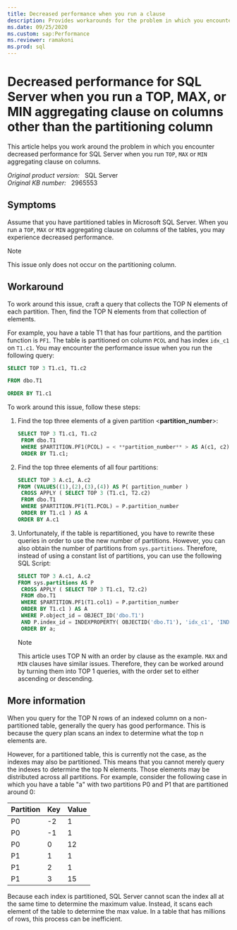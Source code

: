 ```yaml
---
title: Decreased performance when you run a clause
description: Provides workarounds for the problem in which you encounter decreased performance for SQL Server. This issue occurs when you run TOP, MAX, or MIN aggregating clause on columns.
ms.date: 09/25/2020
ms.custom: sap:Performance
ms.reviewer: ramakoni
ms.prod: sql
---
```

# Decreased performance for SQL Server when you run a TOP, MAX, or MIN aggregating clause on columns other than the partitioning column

This article helps you work around the problem in which you encounter decreased performance for SQL Server when you run `TOP`, `MAX` or `MIN` aggregating clause on columns.

_Original product version:_ &nbsp; SQL Server  
_Original KB number:_ &nbsp; 2965553

## Symptoms

Assume that you have partitioned tables in Microsoft SQL Server. When you run a `TOP`, `MAX` or `MIN` aggregating clause on columns of the tables, you may experience decreased performance.

> [!NOTE]
> This issue only does not occur on the partitioning column.

## Workaround

To work around this issue, craft a query that collects the TOP N elements of each partition. Then, find the TOP N elements from that collection of elements.

For example, you have a table T1 that has four partitions, and the partition function is `PF1`. The table is partitioned on column `PCOL` and has index `idx_c1` on `T1.c1`. You may encounter the performance issue when you run the following query:

```sql
SELECT TOP 3 T1.c1, T1.c2

FROM dbo.T1

ORDER BY T1.c1
```

To work around this issue, follow these steps:

1. Find the top three elements of a given partition \<**partition_number**>:

    ```sql
    SELECT TOP 3 T1.c1, T1.c2
     FROM dbo.T1
     WHERE $PARTITION.PF1(PCOL) = < **partition_number** > AS A(c1, c2)
     ORDER BY T1.c1;
    ```

2. Find the top three elements of all four partitions:

    ```sql
    SELECT TOP 3 A.c1, A.c2
    FROM (VALUES((1),(2),(3),(4)) AS P( partition_number )
     CROSS APPLY ( SELECT TOP 3 (T1.c1, T2.c2) 
     FROM dbo.T1
     WHERE $PARTITION.PF1(T1.PCOL) = P.partition_number 
     ORDER BY T1.c1 ) AS A
    ORDER BY A.c1
    ```

3. Unfortunately, if the table is repartitioned, you have to rewrite these queries in order to use the new number of partitions. However, you can also obtain the number of partitions from `sys.partitions`. Therefore, instead of using a constant list of partitions, you can use the following SQL Script:

    ```sql
    SELECT TOP 3 A.c1, A.c2
    FROM sys.partitions AS P
     CROSS APPLY ( SELECT TOP 3 T1.c1, T2.c2)
     FROM dbo.T1
     WHERE $PARTITION.PF1(T1.col1) = P.partition_number 
     ORDER BY T1.c1 ) AS A
     WHERE P.object_id = OBJECT_ID('dbo.T1') 
     AND P.index_id = INDEXPROPERTY( OBJECTID('dbo.T1'), 'idx_c1', 'INDEXID')
     ORDER BY a;
    ```

    > [!NOTE]
    >  This article uses TOP N with an order by clause as the example. `MAX` and `MIN` clauses have similar issues. Therefore, they can be worked around by turning them into TOP 1 queries, with the order set to either ascending or descending.

## More information

When you query for the TOP N rows of an indexed column on a non-partitioned table, generally the query has good performance. This is because the query plan scans an index to determine what the top n elements are.

However, for a partitioned table, this is currently not the case, as the indexes may also be partitioned. This means that you cannot merely query the indexes to determine the top N elements. Those elements may be distributed across all partitions. For example, consider the following case in which you have a table "a" with two partitions P0 and P1 that are partitioned around 0:

|Partition|Key|Value|
|---|---|---|
|P0|-2|1|
|P0|-1|1|
|P0|0|12|
|P1|1|1|
|P1|2|1|
|P1|3|15|
  
Because each index is partitioned, SQL Server cannot scan the index all at the same time to determine the maximum value. Instead, it scans each element of the table to determine the max value. In a table that has millions of rows, this process can be inefficient.

